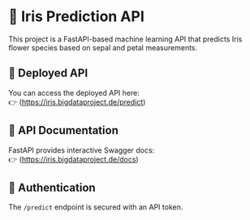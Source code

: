 # 🌼 Iris Prediction API

This project is a FastAPI-based machine learning API that predicts Iris flower species based on sepal and petal measurements.

## 🚀 Deployed API

You can access the deployed API here:  
👉 (https://iris.bigdataproject.de/predict)

## 📄 API Documentation

FastAPI provides interactive Swagger docs:  
👉 (https://iris.bigdataproject.de/docs)

## 🔐 Authentication

The `/predict` endpoint is secured with an API token.  
